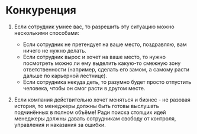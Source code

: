 # Конкуренция

1. Если сотрудник умнее вас, то разрешить эту ситуацию можно несколькими способами:

   - Если сотрудник не претендует на ваше место, поздравляю, вам ничего не нужно делать.
   - Если сотрудник вырос и хочет на ваше место, то нужно посмотреть можно ли ему выделить какую-то смежную зону ответственности (например, сделать его замом, а самому расти дальше по карьерной лестнице).
   - Если сотрудника некуда деть, то разумно будет просто отпустить человека, чтобы он смог расти в другом месте.

2. Если компания действительно хочет меняться и бизнес - не разовая история, то менеджеры должны быть готовы выслушать подчинённых в полном объёме! Ради поиска стоящих идей менеджеры должны давать сотрудникам свободу от контроля, управления и наказания за ошибки.
